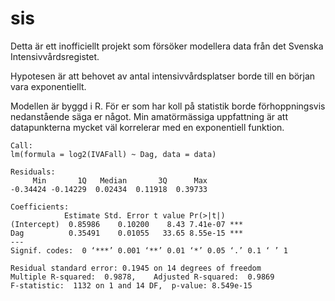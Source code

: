 # sis
Detta är ett inofficiellt projekt som försöker modellera data från det Svenska Intensivvårdsregistet.

Hypotesen är att behovet av antal intensivvårdsplatser borde till en början vara exponentiellt.

Modellen är byggd i R. För er som har koll på statistik borde förhoppningsvis nedanstående säga er något. Min amatörmässiga uppfattning är att datapunkterna mycket väl korrelerar med en exponentiell funktion.

```
Call:
lm(formula = log2(IVAFall) ~ Dag, data = data)

Residuals:
     Min       1Q   Median       3Q      Max 
-0.34424 -0.14229  0.02434  0.11918  0.39733 

Coefficients:
            Estimate Std. Error t value Pr(>|t|)    
(Intercept)  0.85986    0.10200    8.43 7.41e-07 ***
Dag          0.35491    0.01055   33.65 8.55e-15 ***
---
Signif. codes:  0 ‘***’ 0.001 ‘**’ 0.01 ‘*’ 0.05 ‘.’ 0.1 ‘ ’ 1

Residual standard error: 0.1945 on 14 degrees of freedom
Multiple R-squared:  0.9878,	Adjusted R-squared:  0.9869 
F-statistic:  1132 on 1 and 14 DF,  p-value: 8.549e-15
```


